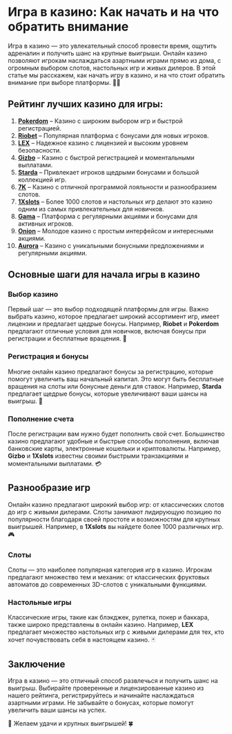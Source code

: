 # Игра в казино: Как начать и на что обратить внимание

Игра в казино — это увлекательный способ провести время, ощутить адреналин и получить шанс на крупные выигрыши. Онлайн казино позволяют игрокам наслаждаться азартными играми прямо из дома, с огромным выбором слотов, настольных игр и живых дилеров. В этой статье мы расскажем, как начать игру в казино, и на что стоит обратить внимание при выборе платформы. 🎰💸

## Рейтинг лучших казино для игры:

1. **[Pokerdom](https://brandplay.link/4k77v2yx)** – Казино с широким выбором игр и быстрой регистрацией.
2. **[Riobet](https://brandplay.link/7xBLTPyj)** – Популярная платформа с бонусами для новых игроков.
3. **[LEX](https://brandplay.link/zW4hdDFV)** – Надежное казино с лицензией и высоким уровнем безопасности.
4. **[Gizbo](https://brandplay.link/bprXw4YV)** – Казино с быстрой регистрацией и моментальными выплатами.
5. **[Starda](https://brandplay.link/fB7xwRFL)** – Привлекает игроков щедрыми бонусами и большой коллекцией игр.
6. **[7K](https://brandplay.link/BvQyFShp)** – Казино с отличной программой лояльности и разнообразием слотов.
7. **[1Xslots](https://brandplay.link/hSB1khtr)** – Более 1000 слотов и настольных игр делают это казино одним из самых привлекательных для новичков.
8. **[Gama](https://brandplay.link/j6NMKsDz)** – Платформа с регулярными акциями и бонусами для активных игроков.
9. **[Onion](https://brandplay.link/zBGRVpQ9)** – Молодое казино с простым интерфейсом и интересными акциями.
10. **[Aurora](https://10trafic-stat2.com/click/668546556bcc6313411604bd/6766/13032/subaccount)** – Казино с уникальными бонусными предложениями и регулярными акциями.

## Основные шаги для начала игры в казино

### Выбор казино

Первый шаг — это выбор подходящей платформы для игры. Важно выбрать казино, которое предлагает широкий ассортимент игр, имеет лицензии и предлагает щедрые бонусы. Например, **Riobet** и **Pokerdom** предлагают отличные условия для новичков, включая бонусы при регистрации и бесплатные вращения. 🎁

### Регистрация и бонусы

Многие онлайн казино предлагают бонусы за регистрацию, которые помогут увеличить ваш начальный капитал. Это могут быть бесплатные вращения на слоты или бонусные деньги для ставок. Например, **Starda** предлагает щедрые бонусы, которые увеличивают ваши шансы на выигрыш. 🎯

### Пополнение счета

После регистрации вам нужно будет пополнить свой счет. Большинство казино предлагают удобные и быстрые способы пополнения, включая банковские карты, электронные кошельки и криптовалюты. Например, **Gizbo** и **1Xslots** известны своими быстрыми транзакциями и моментальными выплатами. 💳

## Разнообразие игр

Онлайн казино предлагают широкий выбор игр: от классических слотов до игр с живыми дилерами. Слоты занимают лидирующую позицию по популярности благодаря своей простоте и возможностям для крупных выигрышей. Например, в **1Xslots** вы найдете более 1000 различных игр. 🎮

### Слоты

Слоты — это наиболее популярная категория игр в казино. Игрокам предлагают множество тем и механик: от классических фруктовых автоматов до современных 3D-слотов с уникальными функциями.

### Настольные игры

Классические игры, такие как блэкджек, рулетка, покер и баккара, также широко представлены в онлайн казино. Например, **LEX** предлагает множество настольных игр с живыми дилерами для тех, кто хочет почувствовать себя в настоящем казино. 🃏

## Заключение

Игра в казино — это отличный способ развлечься и получить шанс на выигрыш. Выбирайте проверенные и лицензированные казино из нашего рейтинга, регистрируйтесь и начинайте наслаждаться азартными играми. Не забывайте о бонусах, которые помогут увеличить ваши шансы на успех.

🎲 Желаем удачи и крупных выигрышей! 🍀
